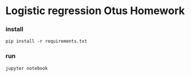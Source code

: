 # Logistic regression Otus Homework

### install

    pip install -r requirements.txt
    
### run
    
    jupyter notebook




